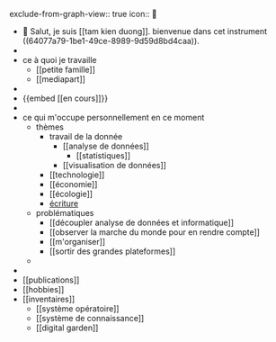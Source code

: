 exclude-from-graph-view:: true
icon:: 🧭

- 👋 Salut, je suis [[tam kien duong]].
  bienvenue dans cet instrument ((64077a79-1be1-49ce-8989-9d59d8bd4caa)).
-
- ce à quoi je travaille
	- [[petite famille]]
	- [[mediapart]]
-
- {{embed [[en cours]]}}
-
- ce qui m'occupe personnellement en ce moment
	- thèmes
		- travail de la donnée
			- [[analyse de données]]
				- [[statistiques]]
			- [[visualisation de données]]
		- [[technologie]]
		- [[économie]]
		- [[écologie]]
		- [écriture]([[écrire]])
	- problématiques
		- [[découpler analyse de données et informatique]]
		- [[observer la marche du monde pour en rendre compte]]
		- [[m'organiser]]
		- [[sortir des grandes plateformes]]
	-
-
- [[publications]]
- [[hobbies]]
- [[inventaires]]
	- [[système opératoire]]
	- [[système de connaissance]]
	- [[digital garden]]